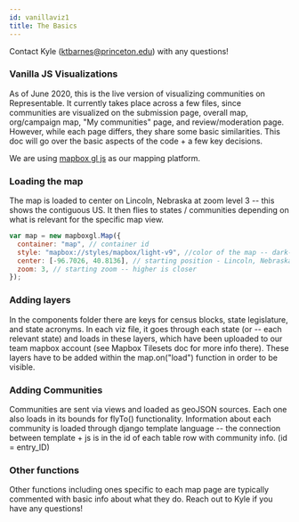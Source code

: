 ```yaml
---
id: vanillaviz1
title: The Basics
---
```

Contact Kyle (ktbarnes@princeton.edu) with any questions!


### Vanilla JS Visualizations
As of June 2020, this is the live version of visualizing communities on Representable. It currently takes place across a few files, since communities are visualized on the submission page, overall map, org/campaign map, "My communities" page, and review/moderation page. However, while each page differs, they share some basic similarities. This doc will go over the basic aspects of the code + a few key decisions.

We are using [mapbox gl js](https://docs.mapbox.com/mapbox-gl-js/api/) as our mapping platform.

### Loading the map
The map is loaded to center on Lincoln, Nebraska at zoom level 3 -- this shows the contiguous US. It then flies to states / communities depending on what is relevant for the specific map view.
```javascript
var map = new mapboxgl.Map({
  container: "map", // container id
  style: "mapbox://styles/mapbox/light-v9", //color of the map -- dark-v10 or light-v9 or streets-v11
  center: [-96.7026, 40.8136], // starting position - Lincoln, Nebraska (middle of country lol)
  zoom: 3, // starting zoom -- higher is closer
});
```

### Adding layers
In the components folder there are keys for census blocks, state legislature, and state acronyms. In each viz file, it goes through each state (or -- each relevant state) and loads in these layers, which have been uploaded to our team mapbox account (see Mapbox Tilesets doc for more info there). These layers have to be added within the map.on("load") function in order to be visible.

### Adding Communities
Communities are sent via views and loaded as geoJSON sources. Each one also loads in its bounds for flyTo() functionality. Information about each community is loaded through django template language -- the connection between template + js is in the id of each table row with community info. (id = entry_ID)

### Other functions
Other functions including ones specific to each map page are typically commented with basic info about what they do. Reach out to Kyle if you have any questions!
